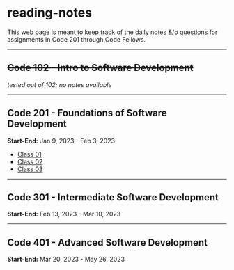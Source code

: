 # reading-notes
This web page is meant to keep track of the daily notes &/o questions for assignments in Code 201 through Code Fellows.

-----
## ~~Code 102 - Intro to Software Development~~
*tested out of 102; no notes available*

-----
## Code 201 - Foundations of Software Development
**Start-End:** Jan 9, 2023 - Feb 3, 2023

- [Class 01](https://kmartwork.github.io/reading-notes/class-01)
- [Class 02](https://kmartwork.github.io/reading-notes/class-02)
- [Class 03](https://kmartwork.github.io/reading-notes/class-03)


-----
## Code 301 - Intermediate Software Development
**Start-End:** Feb 13, 2023 - Mar 10, 2023


-----
## Code 401 - Advanced Software Development
**Start-End:** Mar 20, 2023 - May 26, 2023

